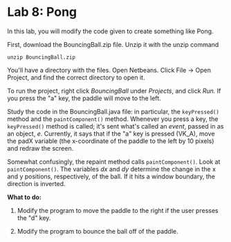 # Lab 8: Pong

In this lab, you will modify the code given to create something like Pong. 

First, download the BouncingBall.zip file. Unzip it with the unzip command

`unzip BouncingBall.zip`

You'll have a directory with the files. Open Netbeans. Click File  -> Open Project, and find the correct directory to open it.

To run the project, right click *BouncingBall* under *Projects*, and click *Run.* If you press the "a" key, the paddle will move to the left. 

 

Study the code in the BouncingBall.java file: in particular, the `keyPressed()` method and the `paintComponent()` method. Whenever you press a key, the `keyPressed()` method is called; it's sent what's called an *event*, passed in as an object, *e*.  Currently, it says that if the "a" key is pressed (VK_A), move the padX variable (the x-coordinate of the paddle to the left by 10 pixels) and  redraw the screen. 

Somewhat confusingly, the repaint method calls `paintComponent()`. Look at `paintComponent()`. The variables *dx* and *dy* determine the change in the x and y positions, respectively, of the ball. If it  hits a window boundary, the direction is inverted.

**What to do:**

1. Modify the program to move the paddle to the right if the user presses the "d" key.

2. Modify the program to bounce the ball off of the paddle. 

 